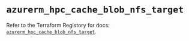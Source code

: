 # `azurerm_hpc_cache_blob_nfs_target`

Refer to the Terraform Registory for docs: [`azurerm_hpc_cache_blob_nfs_target`](https://www.terraform.io/docs/providers/azurerm/r/hpc_cache_blob_nfs_target).
